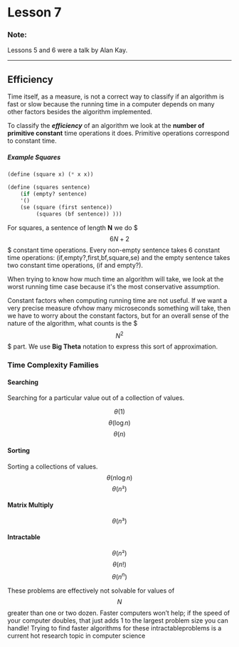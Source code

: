 # Lesson 7 


### Note: 
Lessons 5 and 6 were a talk by Alan Kay.

___

## Efficiency

Time itself, as a measure, is not a correct way to classify if an algorithm is fast or slow because the running time in a computer depends on many other factors besides the algorithm implemented. 

To classify the ***efficiency*** of an algorithm we look at the **number of primitive constant** time operations it does. Primitive operations correspond to constant time.

##### Example Squares

```scheme
(define (square x) (* x x))

(define (squares sentence)
    (if (empty? sentence)
    '()
    (se (square (first sentence))
         (squares (bf sentence)) )))
```

For squares, a sentence of length **N** we do $$$6N + 2$$$ constant time operations. Every non-empty sentence takes 6 constant time operations: (if,empty?,first,bf,square,se) and the empty sentence takes two constant time operations, (if and empty?).

When trying to know how much time an algorithm will take, we look at the worst running time case because it's the most conservative assumption. 

Constant factors when computing running time are not useful. If we want a very precise measure ofvhow many microseconds something will take, then we have to worry about the constant factors, but for an overall sense of the nature of the algorithm, what counts is the $$$N^2$$$ part. We use **Big Theta** notation to express this sort of approximation.
 
### Time Complexity Families

#### Searching

Searching for a particular value out of a collection of values.

$$\theta(1)$$
$$\theta(\log n)$$
$$\theta(n)$$

#### Sorting
Sorting a collections of values.
$$\theta(n\log n)$$
$$\theta(n²)$$


#### Matrix Multiply
$$\theta(n³)$$

#### Intractable
$$\theta(n²)$$
$$\theta(n!)$$
$$\theta(n^n)$$

These problems are effectively not solvable for values of $$N$$ greater than one or two dozen. Faster computers won’t help; if the speed of your computer doubles, that just adds 1 to the largest problem size you can handle! Trying to find faster algorithms for these intractableproblems is a current hot research topic in computer science




